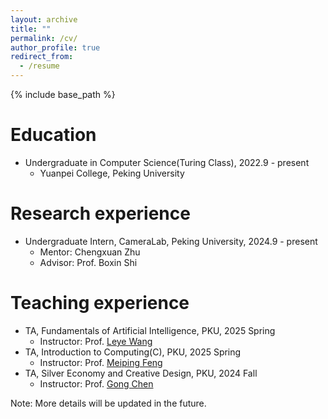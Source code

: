 ```yaml
---
layout: archive
title: ""
permalink: /cv/
author_profile: true
redirect_from:
  - /resume
---
```


{% include base_path %}

Education
======

* Undergraduate in Computer Science(Turing Class), 2022.9 - present
  * Yuanpei College, Peking University

Research experience
======

* Undergraduate Intern, CameraLab, Peking University, 2024.9 - present
  * Mentor: Chengxuan Zhu
  * Advisor: Prof. Boxin Shi

Teaching experience
======
* TA, Fundamentals of Artificial Intelligence, PKU, 2025 Spring
  * Instructor: Prof. [Leye Wang](https://wangleye.github.io)
* TA, Introduction to Computing(C), PKU, 2025 Spring
  * Instructor: Prof. [Meiping Feng](https://ele.pku.edu.cn/info/1023/1997.htm)
* TA, Silver Economy and Creative Design, PKU, 2024 Fall
  * Instructor: Prof. [Gong Chen](https://ipr.pku.edu.cn/jsdw/zzjs/233824.htm)

Note: More details will be updated in the future.
